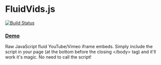 # FluidVids.js
[![Build Status](https://travis-ci.org/toddmotto/fluidvids.png)](https://travis-ci.org/toddmotto/fluidvids)

### [Demo](http://toddmotto.com/labs/fluidvids)

Raw JavaScript fluid YouTube/Vimeo iframe embeds. Simply include the script in your page (at the bottom before the closing &lt;/body&gt; tag) and it'll work it's magic. No need to call the script!